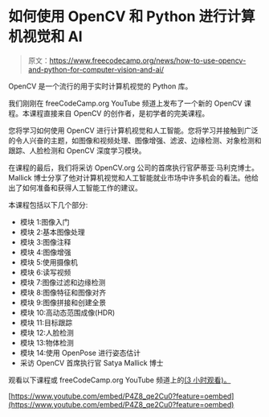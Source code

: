 # 如何使用 OpenCV 和 Python 进行计算机视觉和 AI

> 原文：<https://www.freecodecamp.org/news/how-to-use-opencv-and-python-for-computer-vision-and-ai/>

OpenCV 是一个流行的用于实时计算机视觉的 Python 库。

我们刚刚在 freeCodeCamp.org YouTube 频道上发布了一个新的 OpenCV 课程。本课程直接来自 OpenCV 的创作者，是初学者的完美课程。

您将学习如何使用 OpenCV 进行计算机视觉和人工智能。您将学习并接触到广泛的令人兴奋的主题，如图像和视频处理、图像增强、滤波、边缘检测、对象检测和跟踪、人脸检测和 OpenCV 深度学习模块。

在课程的最后，我们将采访 OpenCV.org 公司的首席执行官萨蒂亚·马利克博士。Mallick 博士分享了他对计算机视觉和人工智能就业市场中许多机会的看法。他给出了如何准备和获得人工智能工作的建议。

本课程包括以下几个部分:

*   模块 1:图像入门
*   模块 2:基本图像处理
*   模块 3:图像注释
*   模块 4:图像增强
*   模块 5:使用摄像机
*   模块 6:读写视频
*   模块 7:图像过滤和边缘检测
*   模块 8:图像特征和图像对齐
*   模块 9:图像拼接和创建全景
*   模块 10:高动态范围成像(HDR)
*   模块 11:目标跟踪
*   模块 12:人脸检测
*   模块 13:物体检测
*   模块 14:使用 OpenPose 进行姿态估计
*   采访 OpenCV 首席执行官 Satya Mallick 博士

观看以下课程或 freeCodeCamp.org YouTube 频道上的[(3 小时观看)。](https://www.youtube.com/watch?v=P4Z8_qe2Cu0)

[https://www.youtube.com/embed/P4Z8_qe2Cu0?feature=oembed](https://www.youtube.com/embed/P4Z8_qe2Cu0?feature=oembed)